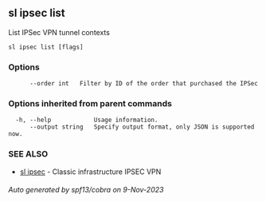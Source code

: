## sl ipsec list

List IPSec VPN tunnel contexts

```
sl ipsec list [flags]
```

### Options

```
      --order int   Filter by ID of the order that purchased the IPSec
```

### Options inherited from parent commands

```
  -h, --help            Usage information.
      --output string   Specify output format, only JSON is supported now.
```

### SEE ALSO

* [sl ipsec](sl_ipsec.md)	 - Classic infrastructure IPSEC VPN

###### Auto generated by spf13/cobra on 9-Nov-2023
